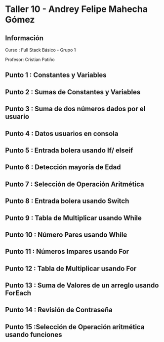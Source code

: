 <h1>Taller 10 - Andrey Felipe Mahecha Gómez</h1>

<h2>Información</h2>
<p>Curso : Full Stack Básico - Grupo 1</p>
<p>Profesor: Cristian Patiño</p>


<h2>Punto 1 : Constantes y Variables</h2>

<h2>Punto 2 : Sumas de Constantes y Variables</h2>

<h2>Punto 3 : Suma de dos números dados  por el usuario</h2>

<h2>Punto 4 : Datos usuarios en consola</h2>

<h2>Punto 5 : Entrada bolera usando If/ elseif</h2>

<h2>Punto 6 : Detección mayoría de Edad</h2>

<h2>Punto 7 : Selección de Operación Aritmética</h2>

<h2>Punto 8 : Entrada bolera usando Switch</h2>

<h2>Punto 9 : Tabla de Multiplicar usando While</h2>

<h2>Punto 10 : Número Pares usando While</h2>

<h2>Punto 11 : Números Impares usando For</h2>

<h2>Punto 12 : Tabla de Multiplicar usando For</h2>

<h2>Punto 13 : Suma de Valores de un arreglo usando ForEach</h2>

<h2>Punto 14 : Revisión de Contraseña</h2>

<h2>Punto 15 :Selección de Operación aritmética usando funciones</h2>
